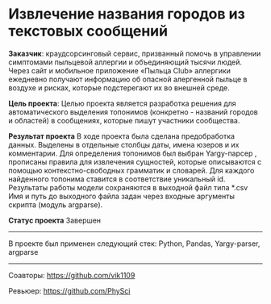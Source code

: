 # Извлечение названия городов из текстовых сообщений

**Заказчик**: 
краудсорсинговый сервис, призванный помочь в управлении симптомами пыльцевой аллергии и объединяющий тысячи людей. 
Через сайт и мобильное приложение «Пыльца Club» аллергики ежедневно получают информацию об опасной алергенной пыльце в воздухе и рисках, которые подстерегают их во внешней среде.

**Цель проекта**: 
Целью проекта является разработка решения для автоматического выделения топонимов (конкретно - названий городов и областей) в сообщениях, которые пишут участники сообщества.

**Результат проекта**
В ходе проекта была сделана предобработка данных. Выделены в отдельные столбцы даты, имена юзеров и их комментарии. 
Для определения топонимов был выбран Yargy-парсер , прописаны правила для извлечения сущностей, которые описываются с помощью контекстно-свободных грамматик и словарей.
Для каждого найденного топонима ставится в соответствие уникальный id.
Результаты работы модели сохраняются в выходной файл типа *.csv
Имя и путь до выходного файла задан через входные аргументы скрипта (модуль argparse).


**Статус проекта**
Завершен
***

В проекте был применен следующий стек: Python, Pandas, Yargy-parser, argparse
***

Соавторы: https://github.com/vik1109

Ревьюер: https://github.com/PhySci
